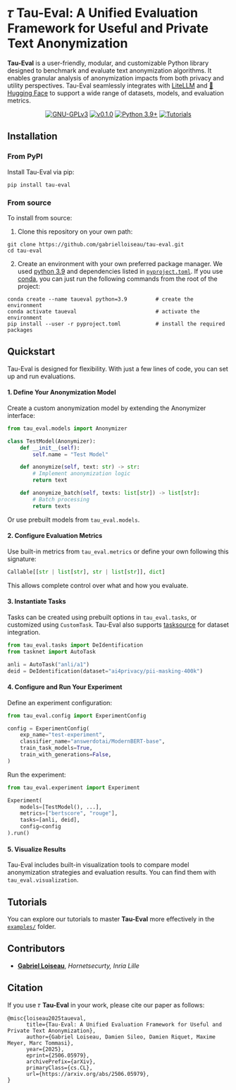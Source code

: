 # 𝜏 Tau-Eval: A Unified Evaluation Framework for Useful and Private Text Anonymization

**Tau-Eval** is a user-friendly, modular, and customizable Python library designed to benchmark and evaluate text anonymization algorithms. It enables granular analysis of anonymization impacts from both privacy and utility perspectives. Tau-Eval seamlessly integrates with [LiteLLM](https://www.litellm.ai/) and [🤗 Hugging Face](https://huggingface.co/) to support a wide range of datasets, models, and evaluation metrics.

<div align="center">

[![GNU-GPLv3](https://img.shields.io/badge/license-%20%20GNU%20GPLv3%20-green?style=plastic)](LICENSE)
[![v0.1.0](https://img.shields.io/badge/pypi-v0.1.0-orange)](https://pypi.org/project/tau-eval/0.1.0/)
[![Python 3.9+](https://img.shields.io/badge/python-3.9+-blue)](https://www.python.org/downloads/)
[![Tutorials](https://img.shields.io/badge/tutorials-colab-orange)](https://github.com/gabrielloiseau/tau-eval/tree/main/examples)

</div>


## Installation

### From PyPI

Install Tau-Eval via pip:

```
pip install tau-eval
```

### From source

To install from source:

1) Clone this repository on your own path:
```
git clone https://github.com/gabrielloiseau/tau-eval.git
cd tau-eval
```

2) Create an environment with your own preferred package manager. We used [python 3.9](https://www.python.org/downloads/release/python-390/) and dependencies listed in [`pyproject.toml`](pyproject.toml). If you use [conda](https://docs.conda.io/en/latest/), you can just run the following commands from the root of the project:

```
conda create --name taueval python=3.9         # create the environment
conda activate taueval                         # activate the environment
pip install --user -r pyproject.toml           # install the required packages
```


## Quickstart

Tau-Eval is designed for flexibility. With just a few lines of code, you can set up and run evaluations.

#### 1. Define Your Anonymization Model

Create a custom anonymization model by extending the Anonymizer interface:
```python
from tau_eval.models import Anonymizer

class TestModel(Anonymizer):
    def __init__(self):
        self.name = "Test Model"

    def anonymize(self, text: str) -> str:
        # Implement anonymization logic
        return text

    def anonymize_batch(self, texts: list[str]) -> list[str]:
        # Batch processing
        return texts

```
Or use prebuilt models from `tau_eval.models`.

#### 2. Configure Evaluation Metrics
Use built-in metrics from `tau_eval.metrics` or define your own following this signature:
```python
Callable[[str | list[str], str | list[str]], dict]
```
This allows complete control over what and how you evaluate.

#### 3. Instantiate Tasks
Tasks can be created using prebuilt options in `tau_eval.tasks`, or customized using `CustomTask`. Tau-Eval also supports [tasksource](https://github.com/sileod/tasksource) for dataset integration.
```python
from tau_eval.tasks import DeIdentification
from tasknet import AutoTask

anli = AutoTask("anli/a1")
deid = DeIdentification(dataset="ai4privacy/pii-masking-400k")
```

#### 4. Configure and Run Your Experiment
Define an experiment configuration:
```python
from tau_eval.config import ExperimentConfig

config = ExperimentConfig(
    exp_name="test-experiment",
    classifier_name="answerdotai/ModernBERT-base",
    train_task_models=True,
    train_with_generations=False,
)
```
Run the experiment:
```python
from tau_eval.experiment import Experiment

Experiment(
    models=[TestModel(), ...],
    metrics=["bertscore", "rouge"],
    tasks=[anli, deid],
    config=config
).run()
```
#### 5. Visualize Results

Tau-Eval includes built-in visualization tools to compare model anonymization strategies and evaluation results. You can find them with `tau_eval.visualization`. 


## Tutorials

You can explore our tutorials to master **Tau-Eval** more effectively in the [`examples/`](https://github.com/gabrielloiseau/tau-eval/tree/main/examples) folder.


## Contributors

- **[Gabriel Loiseau](https://gabrielloiseau.github.io)**, *Hornetsecurty, Inria Lille*


## Citation

If you use 𝜏 **Tau-Eval** in your work, please cite our paper as follows:

```
@misc{loiseau2025taueval,
      title={Tau-Eval: A Unified Evaluation Framework for Useful and Private Text Anonymization}, 
      author={Gabriel Loiseau, Damien Sileo, Damien Riquet, Maxime Meyer, Marc Tommasi},
      year={2025},
      eprint={2506.05979},
      archivePrefix={arXiv},
      primaryClass={cs.CL},
      url={https://arxiv.org/abs/2506.05979}, 
}
```